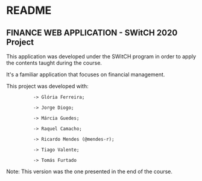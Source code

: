# README #

## FINANCE WEB APPLICATION - SWitCH 2020 Project ##

This application was developed under the SWitCH program in order to apply the contents taught during the course. 

It's a familiar application that focuses on financial management. 


This project was developed with: 

              -> Glória Ferreira;
              
              -> Jorge Diogo;
              
              -> Márcia Guedes;
              
              -> Raquel Camacho;
              
              -> Ricardo Mendes (@mendes-r);
              
              -> Tiago Valente;
              
              -> Tomás Furtado


Note: This version was the one presented in the end of the course. 
